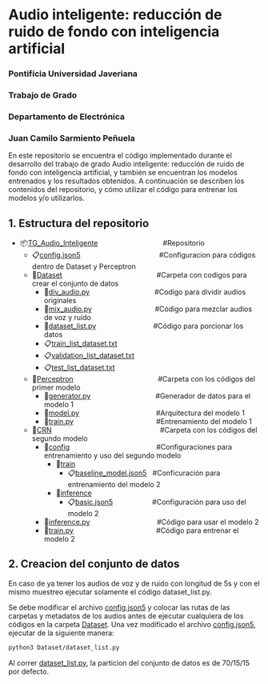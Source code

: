 # Audio inteligente: reducción de ruido de fondo con inteligencia artificial

### Pontificia Universidad Javeriana
### Trabajo de Grado
### Departamento de Electrónica
### Juan Camilo Sarmiento Peñuela


En este repositorio se encuentra el código implementado durante el desarrollo
del trabajo de grado Audio inteligente: reducción de ruido de fondo con
inteligencia artificial, y también se encuentran los modelos entrenados y los
resultados obtenidos. A continuación se describen los contenidos del
repositorio, y cómo utilizar el código para entrenar los modelos y/o
utilizarlos.

## 1. Estructura del repositorio

- :package:[TG_Audio_Inteligente](https://github.com/juancas9812/TG_Audio_Inteligente)&nbsp;&nbsp;&nbsp;&nbsp;&nbsp;&nbsp;&nbsp;&nbsp;&nbsp;&nbsp;&nbsp;&nbsp;&nbsp;&nbsp;&nbsp;&nbsp;&nbsp;&nbsp;&nbsp;&nbsp;&nbsp;&nbsp;&nbsp;&nbsp;&nbsp;&nbsp;&nbsp;&nbsp;&nbsp;&nbsp;&nbsp;&nbsp;&nbsp;#Repositorio
    - :clipboard:[config.json5](config.json5)&nbsp;&nbsp;&nbsp;&nbsp;&nbsp;&nbsp;&nbsp;&nbsp;&nbsp;&nbsp;&nbsp;&nbsp;&nbsp;&nbsp;&nbsp;&nbsp;&nbsp;&nbsp;&nbsp;&nbsp;&nbsp;&nbsp;&nbsp;&nbsp;&nbsp;&nbsp;&nbsp;&nbsp;&nbsp;&nbsp;&nbsp;&nbsp;&nbsp;&nbsp;&nbsp;&nbsp;&nbsp;&nbsp;&nbsp;&nbsp;#Configuracion para códigos dentro de Dataset y Perceptron
    - :open_file_folder:[Dataset](Dataset)&nbsp;&nbsp;&nbsp;&nbsp;&nbsp;&nbsp;&nbsp;&nbsp;&nbsp;&nbsp;&nbsp;&nbsp;&nbsp;&nbsp;&nbsp;&nbsp;&nbsp;&nbsp;&nbsp;&nbsp;&nbsp;&nbsp;&nbsp;&nbsp;&nbsp;&nbsp;&nbsp;&nbsp;&nbsp;&nbsp;&nbsp;&nbsp;&nbsp;&nbsp;&nbsp;&nbsp;&nbsp;&nbsp;&nbsp;&nbsp;&nbsp;&nbsp;&nbsp;&nbsp;&nbsp;&nbsp;&nbsp;&nbsp;#Carpeta con codigos para crear el conjunto de datos
        - :page_with_curl:[div_audio.py](Dataset/div_audio.py)&nbsp;&nbsp;&nbsp;&nbsp;&nbsp;&nbsp;&nbsp;&nbsp;&nbsp;&nbsp;&nbsp;&nbsp;&nbsp;&nbsp;&nbsp;&nbsp;&nbsp;&nbsp;&nbsp;&nbsp;&nbsp;&nbsp;&nbsp;&nbsp;&nbsp;&nbsp;&nbsp;&nbsp;&nbsp;&nbsp;&nbsp;&nbsp; #Codigo para dividir audios originales
        - :page_with_curl:[mix_audio.py](Dataset/mix_audio.py)&nbsp;&nbsp;&nbsp;&nbsp;&nbsp;&nbsp;&nbsp;&nbsp;&nbsp;&nbsp;&nbsp;&nbsp;&nbsp;&nbsp;&nbsp;&nbsp;&nbsp;&nbsp;&nbsp;&nbsp;&nbsp;&nbsp;&nbsp;&nbsp;&nbsp;&nbsp;&nbsp;&nbsp;&nbsp;&nbsp;&nbsp;&nbsp;#Código para mezclar audios de voz y ruido
        - :page_with_curl:[dataset_list.py](Dataset/dataset_list.py)&nbsp;&nbsp;&nbsp;&nbsp;&nbsp;&nbsp;&nbsp;&nbsp;&nbsp;&nbsp;&nbsp;&nbsp;&nbsp;&nbsp;&nbsp;&nbsp;&nbsp;&nbsp;&nbsp;&nbsp;&nbsp;&nbsp;&nbsp;&nbsp;&nbsp;&nbsp;&nbsp;&nbsp;&nbsp;#Código para porcionar los datos
        - :clipboard:[train_list_dataset.txt](Dataset/train_list_dataset.txt)
        - :clipboard:[validation_list_dataset.txt](Dataset/validation_list_dataset.txt)
        - :clipboard:[test_list_dataset.txt](Dataset/test_list_dataset.txt)
    - :open_file_folder:[Perceptron](Perceptron)&nbsp;&nbsp;&nbsp;&nbsp;&nbsp;&nbsp;&nbsp;&nbsp;&nbsp;&nbsp;&nbsp;&nbsp;&nbsp;&nbsp;&nbsp;&nbsp;&nbsp;&nbsp;&nbsp;&nbsp;&nbsp;&nbsp;&nbsp;&nbsp;&nbsp;&nbsp;&nbsp;&nbsp;&nbsp;&nbsp;&nbsp;&nbsp;&nbsp;&nbsp;&nbsp;&nbsp;&nbsp;&nbsp;&nbsp;&nbsp;&nbsp;&nbsp;&nbsp;#Carpeta con los códigos del primer modelo
        - :page_with_curl:[generator.py](Perceptron/generator.py)&nbsp;&nbsp;&nbsp;&nbsp;&nbsp;&nbsp;&nbsp;&nbsp;&nbsp;&nbsp;&nbsp;&nbsp;&nbsp;&nbsp;&nbsp;&nbsp;&nbsp;&nbsp;&nbsp;&nbsp;&nbsp;&nbsp;&nbsp;&nbsp;&nbsp;&nbsp;&nbsp;&nbsp;&nbsp;&nbsp;&nbsp;&nbsp;&nbsp;#Generador de datos para el modelo 1
        - :page_with_curl:[model.py](Perceptron/model.py)&nbsp;&nbsp;&nbsp;&nbsp;&nbsp;&nbsp;&nbsp;&nbsp;&nbsp;&nbsp;&nbsp;&nbsp;&nbsp;&nbsp;&nbsp;&nbsp;&nbsp;&nbsp;&nbsp;&nbsp;&nbsp;&nbsp;&nbsp;&nbsp;&nbsp;&nbsp;&nbsp;&nbsp;&nbsp;&nbsp;&nbsp;&nbsp;&nbsp;&nbsp;&nbsp;&nbsp;&nbsp;&nbsp;&nbsp;#Arquitectura del modelo 1
        - :page_with_curl:[train.py](Perceptron/train.py)&nbsp;&nbsp;&nbsp;&nbsp;&nbsp;&nbsp;&nbsp;&nbsp;&nbsp;&nbsp;&nbsp;&nbsp;&nbsp;&nbsp;&nbsp;&nbsp;&nbsp;&nbsp;&nbsp;&nbsp;&nbsp;&nbsp;&nbsp;&nbsp;&nbsp;&nbsp;&nbsp;&nbsp;&nbsp;&nbsp;&nbsp;&nbsp;&nbsp;&nbsp;&nbsp;&nbsp;&nbsp;&nbsp;&nbsp;&nbsp;&nbsp;&nbsp;#Entrenamiento del modelo 1
    - :open_file_folder:[CRN](CRN)&nbsp;&nbsp;&nbsp;&nbsp;&nbsp;&nbsp;&nbsp;&nbsp;&nbsp;&nbsp;&nbsp;&nbsp;&nbsp;&nbsp;&nbsp;&nbsp;&nbsp;&nbsp;&nbsp;&nbsp;&nbsp;&nbsp;&nbsp;&nbsp;&nbsp;&nbsp;&nbsp;&nbsp;&nbsp;&nbsp;&nbsp;&nbsp;&nbsp;&nbsp;&nbsp;&nbsp;&nbsp;&nbsp;&nbsp;&nbsp;&nbsp;&nbsp;&nbsp;&nbsp;&nbsp;&nbsp;&nbsp;&nbsp;&nbsp;&nbsp;&nbsp;&nbsp;&nbsp;&nbsp;&nbsp;#Carpeta con los códigos del segundo modelo
        - :open_file_folder:[config](CRN/config)&nbsp;&nbsp;&nbsp;&nbsp;&nbsp;&nbsp;&nbsp;&nbsp;&nbsp;&nbsp;&nbsp;&nbsp;&nbsp;&nbsp;&nbsp;&nbsp;&nbsp;&nbsp;&nbsp;&nbsp;&nbsp;&nbsp;&nbsp;&nbsp;&nbsp;&nbsp;&nbsp;&nbsp;&nbsp;&nbsp;&nbsp;&nbsp;&nbsp;&nbsp;&nbsp;&nbsp;&nbsp;&nbsp;&nbsp;&nbsp;&nbsp;&nbsp;&nbsp;&nbsp;#Configuraciones para entrenamiento y uso del segundo modelo
            - :open_file_folder:[train](CRN/config/train)
                - :clipboard:[baseline_model.json5](CRN/config/train/baseline_model.json5)&nbsp;&nbsp;&nbsp;#Conficuración para entrenamiento del modelo 2
            - :open_file_folder:[inference](CRN/config/inference)
                - :clipboard:[basic.json5](CRN/config/inference/basic.json5)&nbsp;&nbsp;&nbsp;&nbsp;&nbsp;&nbsp;&nbsp;&nbsp;&nbsp;&nbsp;&nbsp;&nbsp;&nbsp;&nbsp;&nbsp;&nbsp;&nbsp;&nbsp;&nbsp;&nbsp;#Configuración para uso del modelo 2
        - :page_with_curl:[inference.py](CRN/inference.py)&nbsp;&nbsp;&nbsp;&nbsp;&nbsp;&nbsp;&nbsp;&nbsp;&nbsp;&nbsp;&nbsp;&nbsp;&nbsp;&nbsp;&nbsp;&nbsp;&nbsp;&nbsp;&nbsp;&nbsp;&nbsp;&nbsp;&nbsp;&nbsp;&nbsp;&nbsp;&nbsp;&nbsp;&nbsp;&nbsp;&nbsp;&nbsp;&nbsp;&nbsp;#Código para usar el modelo 2
        - :page_with_curl:[train.py](CRN/train.py)&nbsp;&nbsp;&nbsp;&nbsp;&nbsp;&nbsp;&nbsp;&nbsp;&nbsp;&nbsp;&nbsp;&nbsp;&nbsp;&nbsp;&nbsp;&nbsp;&nbsp;&nbsp;&nbsp;&nbsp;&nbsp;&nbsp;&nbsp;&nbsp;&nbsp;&nbsp;&nbsp;&nbsp;&nbsp;&nbsp;&nbsp;&nbsp;&nbsp;&nbsp;&nbsp;&nbsp;&nbsp;&nbsp;&nbsp;&nbsp;&nbsp;&nbsp;#Código para entrenar el modelo 2

## 2. Creacion del conjunto de datos
En caso de ya tener los audios de voz y de ruido con longitud de 5s y
con el mismo muestreo ejecutar solamente el código dataset_list.py.

Se debe modificar el archivo [config.json5](config.json5) y colocar las
rutas de las carpetas y metadatos de los audios antes de ejecutar
cualquiera de los códigos en la carpeta [Dataset](Dataset). Una vez 
modificado el archivo [config.json5](config.json5), ejecutar de la
siguiente manera:
```bash
python3 Dataset/dataset_list.py
```
Al correr [dataset_list.py](Dataset/dataset_list.py), la particion del
conjunto de datos es de 70/15/15 por defecto.
